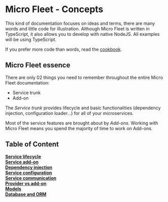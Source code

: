 # Micro Fleet - Concepts

This kind of documentation focuses on ideas and terms, there are many words and little code for illustration. Although Micro Fleet is written in TypeScript, it also allows you to develop with native NodeJS. All examples will be using TypeScript.

If you prefer more code than words, read the [cookbook](../cookbook/README.md).

## Micro Fleet essence

There are only 02 things you need to remember throughout the entire Micro Fleet documentation:

- Service trunk
- Add-on

The _Service trunk_ provides lifecycle and basic functionalities (dependency injection, configuration loader...) for all of your microservices.

Most of the service features are brought about by _Add-ons_. Working with Micro Fleet means you spend the majority of time to work on Add-ons.

## Table of Content

**[Service lifecycle](./service-lifecycle.md)**<br>
**[Service add-on](./service-add-on.md)**<br>
**[Dependency injection](./dependency-injection.md)**<br>
**[Service configuration](./service-configuration.md)**<br>
**[Service communication](./service-communication.md)**<br>
**[Provider vs add-on](./provider-vs-add-on.md)**<br>
**[Models](./models.md)**<br>
**[Database and ORM](./database-orm.md)**<br>
